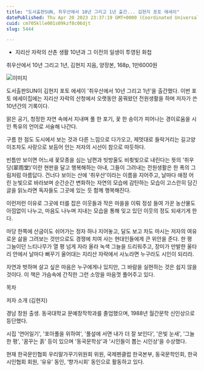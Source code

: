 ```yaml
---
title: "도서출판SUN, 취우산에서 10년 그리고 1년 출간... 김현지 포토 에세이"
datePublished: Thu Apr 20 2023 23:37:19 GMT+0000 (Coordinated Universal Time)
cuid: cm705klle001s09kzf8c06djt
slug: 5444

---
```



- 지리산 자락의 산촌 생활 10년과 그 이전의 일생이 투영된 화첩

취우산에서 10년 그리고 1년, 김현지 지음, 양장본, 168p, 1만6000원

![이미지](https://cdn.hashnode.com/res/hashnode/image/upload/v1739258444177/00752146-4f18-4876-b348-19195cb829ad.jpeg)

도서출판SUN이 김현지 포토 에세이 '취우산에서 10년 그리고 1년'을 출간했다. 이번 포토 에세이집에는 지리산 자락의 산청에서 오랫동안 꿈꿔왔던 전원생활을 하며 저자가 쓴 10년간의 기록이다.

맑은 공기, 청정한 자연 속에서 지내며 풀 한 포기, 꽃 한 송이가 피어나는 경이로움을 시인 특유의 언어로 서술해 나간다.

구름 한 점도 도시에서 보는 것과 다른 느낌으로 다가오고, 제멋대로 들락거리는 길고양이조차도 사랑으로 보듬어 안는 저자의 시선이 참으로 따듯하다.

빈틈만 보이면 어느새 꽃모종을 심는 남편과 빗방울도 비췻빛으로 내린다는 뜻의 '취우당(翠雨堂)'이란 현판을 달고 행복해하는 아내, 그들이 그려내는 전원생활은 한 폭의 그림처럼 아름답다. 건너다 보이는 산에 '취우산'이라는 이름을 지어주고, 날마다 애정 어린 눈빛으로 바라보며 순간순간 변화하는 자연의 모습에 감탄하는 모습이 고스란히 담긴 글을 읽노라면 독자들도 그곳에 있는 듯 함께 행복해진다.

이런저런 이유로 그곳에 터를 잡은 이웃들과 작은 마을을 이뤄 정성 들여 가꾼 농산물도 아낌없이 나누고, 마음도 나누며 지내는 모습을 통해 잊고 있던 이웃의 정도 되새기게 한다.

마당 한쪽에 산굽이도 쉬어가는 정자 하나 지어놓고, 달도 보고 차도 마시는 저자의 여유로운 삶을 그려보는 것만으로도 경쟁에 치여 사는 현대인들에게 큰 위안을 준다. 한 평 그늘이던 느티나무가 열 평 넘게 자라 올라 녹색 그늘을 드리워주고, 장미가 만발한 울타리 안에서 날마다 뻐꾸기 울어대는 지리산 자락에서 사노라면 누구라도 시인이 되리라.

자연과 벗하며 살고 싶은 마음은 누구에게나 있지만, 그 바람을 실현하는 것은 쉽지 않을 것이다. 이 책은 가슴속에 간직한 그런 소망을 마음껏 풀어주고 있다.

목차

저자 소개 (김현지)

경남 창원 출생. 동국대학교 문예창작학과를 졸업했으며, 1988년 월간문학 신인상으로 등단했다.

시집 '연어일기', '포아풀을 위하여', '풀섶에 서면 내가 더 잘 보인다', '은빛 눈새', '그늘 한 평', '꿈꾸는 흙' 등이 있으며 '동국문학상'과 '시인들이 뽑는 시인상'을 수상했다.

현재 한국문인협회 우리말가꾸기위원회 위원, 국제펜클럽 한국본부, 동국문학인회, 한국시인협회 회원, ‘유유’ 동인, ‘향가시회’ 동인으로 활동하고 있다.
